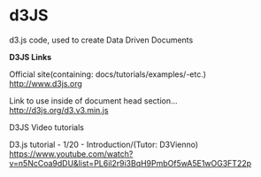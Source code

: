 # d3JS
d3.js code, used to create Data Driven Documents

**D3JS Links**

Official site(containing: docs/tutorials/examples/-etc.)    
http://www.d3js.org  

Link to use inside of document head section...  
http://d3js.org/d3.v3.min.js  

D3JS Video tutorials  

D3.js tutorial - 1/20 - Introduction/(Tutor: D3Vienno)     
https://www.youtube.com/watch?v=n5NcCoa9dDU&list=PL6il2r9i3BqH9PmbOf5wA5E1wOG3FT22p  









